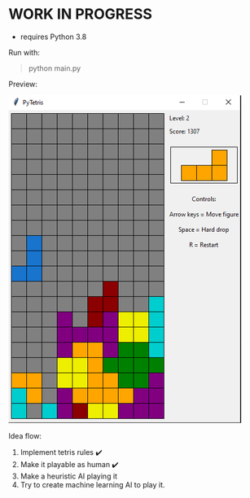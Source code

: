 # WORK IN PROGRESS

- requires Python 3.8

Run with:
> python main.py

Preview:

![](preview.png)

Idea flow:
1. Implement tetris rules ✔️
2. Make it playable as human ✔️
3. Make a heuristic AI playing it
4. Try to create machine learning AI to play it.